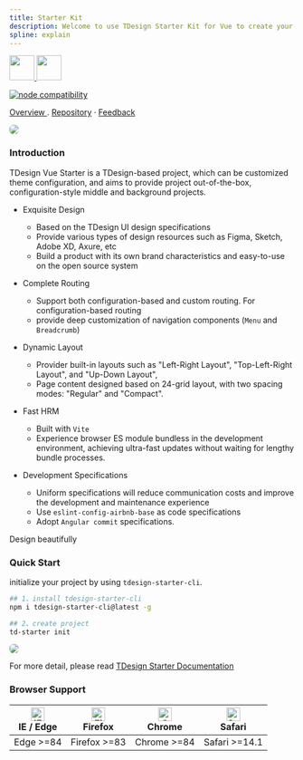 ```yaml
---
title: Starter Kit
description: Welcome to use TDesign Starter Kit for Vue to create your project!
spline: explain
---
```


<p>
<a href="https://tdesign.tencent.com/starter/vue/" target="_blank">
<img src="https://tdesign.gtimg.com/starter/brand-logo-light.png" class="__light__" style="height:44px;margin-top:0;"/>
<img src="https://tdesign.gtimg.com/starter/brand-logo-dark.png" class="__dark__" style="height:44px;margin-top:0;"/>
</a>
</p>
<p>
  <a href="https://nodejs.org/en/about/releases/"><img src="https://img.shields.io/node/v/vite.svg" alt="node compatibility"></a>
</p>
<p>
  <a href="http://tdesign.tencent.com/starter/vue/">Overview </a>
  .
  <a href="https://github.com/Tencent/tdesign-vue-starter">Repository</a>
  ·
  <a href="https://github.com/Tencent/tdesign-vue-starter/issues/new/choose">Feedback</a>
</p>
<p>
  <img src="https://tdesign.gtimg.com/starter/starter.png" style="border-radius:6px;border:1px solid var(--component-border)"/>
</p>

### Introduction

TDesign Vue Starter is a TDesign-based project, which can be customized theme configuration, and aims to provide project out-of-the-box, configuration-style middle and background projects.

- Exquisite Design

  - Based on the TDesign UI design specifications
  - Provide various types of design resources such as Figma, Sketch, Adobe XD, Axure, etc
  - Build a product with its own brand characteristics and easy-to-use on the open source system

- Complete Routing

  - Support both configuration-based and custom routing. For configuration-based routing
  - provide deep customization of navigation components (`Menu` and `Breadcrumb`)

- Dynamic Layout

  - Provider built-in layouts such as "Left-Right Layout", "Top-Left-Right Layout", and "Up-Down Layout",
  - Page content designed based on 24-grid layout, with two spacing modes: "Regular" and "Compact".

- Fast HRM

  - Built with `Vite`
  - Experience browser ES module bundless in the development environment, achieving ultra-fast updates without waiting for lengthy bundle processes.

- Development Specifications
  - Uniform specifications will reduce communication costs and improve the development and maintenance experience
  - Use `eslint-config-airbnb-base` as code specifications
  - Adopt `Angular commit` specifications.

Design beautifully

### Quick Start

initialize your project by using `tdesign-starter-cli`.

```bash
## 1、install tdesign-starter-cli
npm i tdesign-starter-cli@latest -g

## 2、create project
td-starter init
```

<p>
  <img src="https://tdesign.gtimg.com/starter/starter-cli.png" style="border-radius:6px;border:1px solid var(--component-border)"/>
</p>

For more detail, please read [TDesign Starter Documentation](https://tdesign.tencent.com/starter/docs/vue/get-started)

### Browser Support

| [<img src="https://tdesign.gtimg.com/docs/edge_48x48.png" alt="IE / Edge" width="24px" height="24px" />](http://godban.github.io/browsers-support-badges/)<br/> IE / Edge | [<img src="https://tdesign.gtimg.com/docs/firefox_48x48.png" alt="Firefox" width="24px" height="24px" />](http://godban.github.io/browsers-support-badges/)<br/>Firefox | [<img src="https://tdesign.gtimg.com/docs/chrome_48x48.png" alt="Chrome" width="24px" height="24px" />](http://godban.github.io/browsers-support-badges/)<br/>Chrome | [<img src="https://tdesign.gtimg.com/docs/safari_48x48.png" alt="Safari" width="24px" height="24px" />](http://godban.github.io/browsers-support-badges/)<br/>Safari |
| ------------------------------------------------------------------------------------------------------------------------------------------------------------------------- | ----------------------------------------------------------------------------------------------------------------------------------------------------------------------- | -------------------------------------------------------------------------------------------------------------------------------------------------------------------- | -------------------------------------------------------------------------------------------------------------------------------------------------------------------- |
| Edge >=84                                                                                                                                                                 | Firefox >=83                                                                                                                                                            | Chrome >=84                                                                                                                                                          | Safari >=14.1                                                                                                                                                        |
